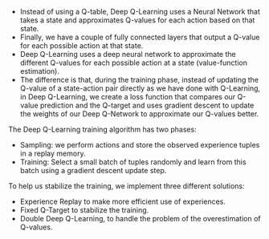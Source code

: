 <!--
Date : 1404-06-04, 1404-06-24
Mohammad Kadkhodaei Elyaderani
---
youtube : https://www.youtube.com/@CodeEmporium
-->

- Instead of using a Q-table, Deep Q-Learning uses a Neural Network that takes a state and approximates Q-values for each action based on that state.
- Finally, we have a couple of fully connected layers that output a Q-value for each possible action at that state.
- Deep Q-Learning uses a deep neural network to approximate the different Q-values for each possible action at a state (value-function estimation).
- The difference is that, during the training phase, instead of updating the Q-value of a state-action pair directly as we have done with Q-Learning, in Deep Q-Learning, we create a loss function that compares our Q-value prediction and the Q-target and uses gradient descent to update the weights of our Deep Q-Network to approximate our Q-values better.

The Deep Q-Learning training algorithm has two phases:
 - Sampling: we perform actions and store the observed experience tuples in a replay memory.
 - Training: Select a small batch of tuples randomly and learn from this batch using a gradient descent update step.

To help us stabilize the training, we implement three different solutions:
 - Experience Replay to make more efficient use of experiences.
 - Fixed Q-Target to stabilize the training.
 - Double Deep Q-Learning, to handle the problem of the overestimation of Q-values.

